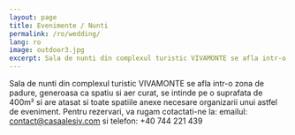 ```yaml
---
layout: page
title: Evenimente / Nunti
permalink: /ro/wedding/
lang: ro
image: outdoor3.jpg
excerpt: Sala de nunti din complexul turistic VIVAMONTE se afla intr-o zona de padure, generoasa ca spatiu si aer curat, se intinde pe o suprafata de 400m² si are atasat si toate spatiile anexe necesare organizarii unui astfel de eveniment. Pentru...
---
```

Sala de nunti din complexul turistic VIVAMONTE se afla intr-o zona de padure, generoasa ca spatiu si aer curat, se intinde pe o suprafata de 400m² si are atasat si toate spatiile anexe necesare organizarii unui astfel de eveniment.
Pentru rezervari, va rugam cotactati-ne la:
 emailul: [contact@casaalesiv.com](mailto:contact@casaalesiv.com)
 si telefon: +40 744 221 439
